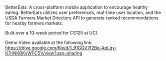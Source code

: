 BetterEats:
A cross-platform mobile application to encourage healthy eating.
BetterEats utilizes user preferences, real-time user location, and the USDA Farmers Market Directory API to generate ranked recommendations for nearby farmers markets.

Built over a 10-week period for CS125 at UCI.

Demo Video available at the following link: https://drive.google.com/file/d/1_91GGV7f2Be-AqLgy-K7nNKBKvW1iC5V/view?usp=sharing
